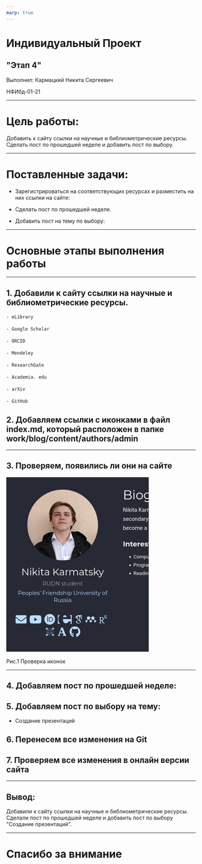 ```yaml
---
marp: true
---
```


# Индивидуальный Проект

## "Этап 4"

Выполнил: Кармацкий Никита Сергеевич

НФИбд-01-21

___

# Цель работы:

Добавить к сайту ссылки на научные и библиометрические ресурсы. Сделать пост по прошедшей неделе и добавить пост по выбору.

___

# Поставленные задачи:

- Зарегистрироваться на соответствующих ресурсах и разместить на них ссылки на сайте:
  
- Сделать пост по прошедшей неделе.

- Добавить пост на тему по выбору:

___

# Основные этапы выполнения работы

___


## 1. Добавили к сайту ссылки на научные и библиометрические ресурсы.

    - eLibrary 
  
    - Google Scholar

    - ORCID
  
    - Mendeley

    - ResearchGate

    - Academia. edu
  
    - arXiv
  
    - GitHub

## 2. Добавляем ссылки с иконками в файл index.md, который расположен в папке work/blog/content/authors/admin

___

## 3. Проверяем, появились ли они на сайте

![](screen/5.png)

Рис.1 Проверка иконок

___


## 4. Добавляем пост по прошедшей неделе:
   

## 5. Добавляем пост по выбору на тему:

 - Создание презентаций

## 6. Перенесем все изменения на Git

## 7. Проверяем все изменения в онлайн версии сайта
 
___

## Вывод: 

Добавили к сайту ссылки на научные и библиометрические ресурсы. Сделали пост по прошедшей неделе и добавить пост по выбору "Создание презентаций".

___
# Спасибо за внимание